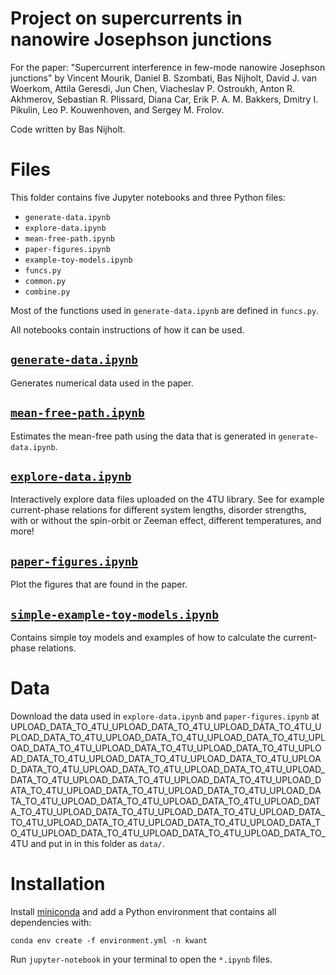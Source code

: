 # Project on supercurrents in nanowire Josephson junctions
For the paper: "Supercurrent interference in few-mode nanowire Josephson junctions"
by Vincent Mourik, Daniel B. Szombati, Bas Nijholt, David J. van Woerkom,
Attila Geresdi, Jun Chen, Viacheslav P. Ostroukh, Anton R. Akhmerov,
Sebastian R. Plissard, Diana Car, Erik P. A. M. Bakkers, Dmitry I. Pikulin,
Leo P. Kouwenhoven, and Sergey M. Frolov.

Code written by Bas Nijholt.


# Files
This folder contains five Jupyter notebooks and three Python files:
* `generate-data.ipynb`
* `explore-data.ipynb`
* `mean-free-path.ipynb`
* `paper-figures.ipynb`
* `example-toy-models.ipynb`
* `funcs.py`
* `common.py`
* `combine.py`

Most of the functions used in `generate-data.ipynb` are defined in `funcs.py`.

All notebooks contain instructions of how it can be used.

## [`generate-data.ipynb`](generate-data.ipynb)
Generates numerical data used in the paper.

## [`mean-free-path.ipynb`](mean-free-path.ipynb)
Estimates the mean-free path using the data that is generated in `generate-data.ipynb`.

## [`explore-data.ipynb`](explore-data.ipynb)
Interactively explore data files uploaded on the 4TU library. See for example
current-phase relations for different system lengths, disorder strengths, with
or without the spin-orbit or Zeeman effect, different temperatures, and more!

## [`paper-figures.ipynb`](paper-figures.ipynb)
Plot the figures that are found in the paper.

## [`simple-example-toy-models.ipynb`](simple-example-toy-models.ipynb)
Contains simple toy models and examples of how to calculate the current-phase relations.


# Data
Download the data used in `explore-data.ipynb` and `paper-figures.ipynb` at UPLOAD_DATA_TO_4TU_UPLOAD_DATA_TO_4TU_UPLOAD_DATA_TO_4TU_UPLOAD_DATA_TO_4TU_UPLOAD_DATA_TO_4TU_UPLOAD_DATA_TO_4TU_UPLOAD_DATA_TO_4TU_UPLOAD_DATA_TO_4TU_UPLOAD_DATA_TO_4TU_UPLOAD_DATA_TO_4TU_UPLOAD_DATA_TO_4TU_UPLOAD_DATA_TO_4TU_UPLOAD_DATA_TO_4TU_UPLOAD_DATA_TO_4TU_UPLOAD_DATA_TO_4TU_UPLOAD_DATA_TO_4TU_UPLOAD_DATA_TO_4TU_UPLOAD_DATA_TO_4TU_UPLOAD_DATA_TO_4TU_UPLOAD_DATA_TO_4TU_UPLOAD_DATA_TO_4TU_UPLOAD_DATA_TO_4TU_UPLOAD_DATA_TO_4TU_UPLOAD_DATA_TO_4TU_UPLOAD_DATA_TO_4TU_UPLOAD_DATA_TO_4TU_UPLOAD_DATA_TO_4TU_UPLOAD_DATA_TO_4TU_UPLOAD_DATA_TO_4TU_UPLOAD_DATA_TO_4TU_UPLOAD_DATA_TO_4TU_UPLOAD_DATA_TO_4TU_UPLOAD_DATA_TO_4TU_UPLOAD_DATA_TO_4TU and put in in this folder as `data/`.


# Installation
Install [miniconda](https://conda.io/miniconda.html) and add a Python 
environment that contains all dependencies with:

```
conda env create -f environment.yml -n kwant
```

Run `jupyter-notebook` in your terminal to open the `*.ipynb` files.
